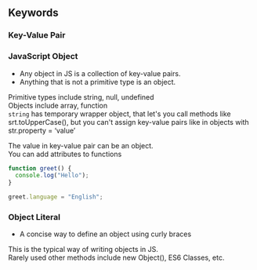 ## Keywords

### Key-Value Pair

### JavaScript Object

*   Any object in JS is a collection of key-value pairs.
*   Anything that is not a primitive type is an object.

Primitive types include string, null, undefined  
Objects include array, function  
`string` has temporary wrapper object, that let's you call methods like srt.toUpperCase(), but you can't assign key-value pairs like in objects with str.property = ‘value’

The value in key-value pair can be an object.  
You can add attributes to functions

```javascript
function greet() {
  console.log("Hello");
}

greet.language = "English";
```

### Object Literal

*   A concise way to define an object using curly braces

This is the typical way of writing objects in JS.  
Rarely used other methods include new Object(), ES6 Classes, etc.